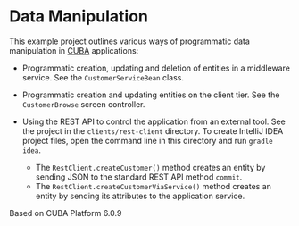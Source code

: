 # Data Manipulation

This example project outlines various ways of programmatic data manipulation in [CUBA](https://www.cuba-platform.com) applications:

- Programmatic creation, updating and deletion of entities in a middleware service. See the `CustomerServiceBean` class.

- Programmatic creation and updating entities on the client tier. See the `CustomerBrowse` screen controller.

- Using the REST API to control the application from an external tool. See the project in the `clients/rest-client` directory. To create IntelliJ IDEA project files, open the command line in this directory and run `gradle idea`.
    - The `RestClient.createCustomer()` method creates an entity by sending JSON to the standard REST API method `commit`.
     - The `RestClient.createCustomerViaService()` method creates an entity by sending its attributes to the application service.

Based on CUBA Platform 6.0.9

